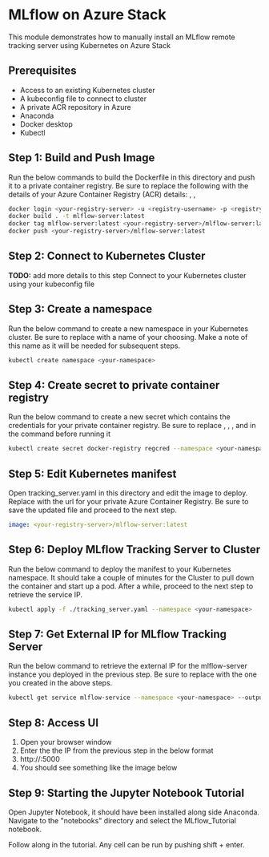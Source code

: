 # MLflow on Azure Stack

This module demonstrates how to manually install an MLflow remote tracking server using Kubernetes on Azure Stack


## Prerequisites 
- Access to an existing Kubernetes cluster
- A kubeconfig file to connect to cluster
- A private ACR repository in Azure
- Anaconda
- Docker desktop
- Kubectl 

## Step 1: Build and Push Image
Run the below commands to build the Dockerfile in this directory and push it to a private container registry. Be sure to replace the following with the details of your Azure Container Registry (ACR) details: <your-registry-server> , <registry-username> , <registry-password>

```sh
docker login <your-registry-server> -u <registry-username> -p <registry-password>
docker build . -t mlflow-server:latest
docker tag mlflow-server:latest <your-registry-server>/mlflow-server:latest
docker push <your-registry-server>/mlflow-server:latest
```


## Step 2: Connect to Kubernetes Cluster
**TODO:** add more details to this step
Connect to your Kubernetes cluster using your kubeconfig file


## Step 3: Create a namespace
Run the below command to create a new namespace in your Kubernetes cluster. Be sure to replace <your-namespace> with a name of your choosing. Make a note of this name as it will be needed for subsequent steps.

```sh
kubectl create namespace <your-namespace>
```


## Step 4: Create secret to private container registry
Run the below command to create a new secret which contains the credentials for your private container registry. Be sure to replace <your-namespace> , <your-registry-server> , <your-name> , and <your-pword> in the command before running it

```sh
kubectl create secret docker-registry regcred --namespace <your-namespace> --docker-server=<your-registry-server> --docker-username=<your-name> --docker-password=<your-pword>
```


## Step 5: Edit Kubernetes manifest
Open tracking_server.yaml in this directory and edit the image to deploy. Replace <your-registry-server> with the url for your private Azure Container Registry. Be sure to save the updated file and proceed to the next step.

```yaml
image: <your-registry-server>/mlflow-server:latest
```


## Step 6: Deploy MLflow Tracking Server to Cluster
Run the below command to deploy the manifest to your Kubernetes namespace. It should take a couple of minutes for the Cluster to pull down the container and start up a pod. After a while, proceed to the next step to retrieve the service IP. 

```sh
kubectl apply -f ./tracking_server.yaml --namespace <your-namespace>
```


## Step 7: Get External IP for MLflow Tracking Server
Run the below command to retrieve the external IP for the mlflow-server instance you deployed in the previous step. Be sure to replace <your-namespace> with the one you created in the above steps.

```sh
kubectl get service mlflow-service --namespace <your-namespace> --output jsonpath={.status.loadBalancer.ingress[0].ip}
```

## Step 8: Access UI
1. Open your browser window
1. Enter the the IP from the previous step in the below format
1. http://<ip from above>:5000
1. You should see something like the image below

## Step 9: Starting the Jupyter Notebook Tutorial
Open Jupyter Notebook, it should have been installed along side Anaconda. Navigate to the "notebooks" directory and select the MLflow_Tutorial notebook.

Follow along in the tutorial. Any cell can be run by pushing shift + enter.
